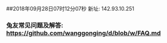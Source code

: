 ##2018年09月28日07时12分07秒 新址: 142.93.10.251
### 兔友常见问题及解答: https://github.com/wanggonging/d/blob/w/FAQ.md

